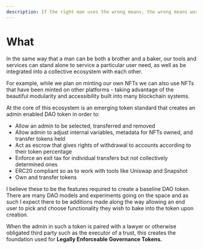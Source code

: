 ```yaml
---
description: If the right man uses the wrong means, the wrong means work in the right way
---
```


# What

In the same way that a man can be both a brother and a baker, our tools and services can stand alone to service a particular user need, as well as be integrated into a collective ecosystem with each other. &#x20;

For example, while we plan on minting our own NFTs we can also use NFTs that have been minted on other platforms - taking advantage of the beautiful modularity and accessibility built into many blockchain systems. &#x20;

At the core of this ecosystem is an emerging token standard that creates an admin enabled DAO token in order to:

* Allow an admin to be selected, transferred and removed
* Allow admin to adjust internal variables, metadata for NFTs owned, and transfer tokens held
* Act as escrow that gives rights of withdrawal to accounts according to their token percentage&#x20;
* Enforce an exit tax for individual transfers but not collectively determined ones
* ERC20 compliant so as to work with tools like Uniswap and Snapshot
* Own and transfer tokens

I believe these to be the features required to create a baseline DAO token.  There are many DAO models and experiments going on the space and as such I expect there to be additions made along the way allowing an end user to pick and choose functionality they wish to bake into the token upon creation.

When the admin in such a token is paired with a lawyer or otherwise obligated third party such as the executor of a trust, this creates the foundation used for **Legally Enforceable Governance Tokens.**
